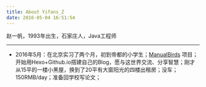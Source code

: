 ```yaml
---
title: About Yifans_Z
date: 2016-05-04 16:51:54
---
```

赵一帆，1993年出生，石家庄人，Java工程师

--------------

- 2016年5月：在北京实习了两个月，初到帝都的小学生；[ManualBirds](http://www.manualbirds.com) 项目；开始用Hexo+Github.io撘建自己的Blog，愿与这世界交流、分享智慧；刚才从15平的一楼小黑屋，换到了20平有大窗阳光的四楼出租房；没车；150RMB/day；准备回学校写论文；
